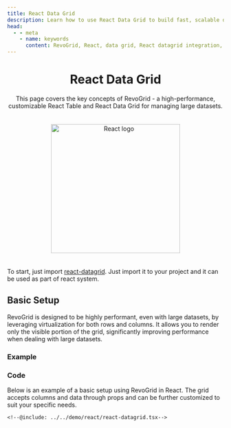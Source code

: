 ```yaml
---
title: React Data Grid
description: Learn how to use React Data Grid to build fast, scalable data applications with support for virtual rows and columns.
head:
  - - meta
    - name: keywords
      content: RevoGrid, React, data grid, React datagrid integration, virtual grid, virtual rows, virtual columns, React grid example, grid performance, large data sets, customizable grid, RevoGrid React, React Table
---
```



<div style="text-align: center">


# React Data Grid

This page covers the key concepts of RevoGrid - a high-performance, customizable React Table and React Data Grid for managing large datasets.

<img src="/react.svg" alt="React logo" width="300" height="300" style="margin: 20px auto;" />

</div>


To start, just import [react-datagrid](https://github.com/revolist/react-datagrid). Just import it to your project and it can be used as part of react system.

<!--@include: ./_install.md-->

## Basic Setup

RevoGrid is designed to be highly performant, even with large datasets, by leveraging virtualization for both rows and columns. It allows you to render only the visible portion of the grid, significantly improving performance when dealing with large datasets.

### Example

<!--@include: ../../demo/react/react-datagrid.md-->

### Code

Below is an example of a basic setup using RevoGrid in React. The grid accepts columns and data through props and can be further customized to suit your specific needs.

```tsx
<!--@include: ../../demo/react/react-datagrid.tsx-->

```

<!--@include: ./_examples.md-->
